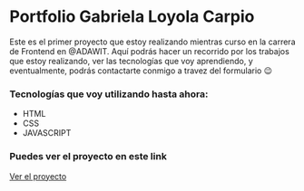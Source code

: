 # Portfolio Gabriela Loyola Carpio
Este es el primer proyecto que estoy realizando mientras curso en la carrera de Frontend en @ADAWIT.
Aquí podrás hacer un recorrido por los trabajos que estoy realizando, ver las tecnologías que voy aprendiendo, y eventualmente, podrás contactarte conmigo a travez del formulario 😉

### Tecnologías que voy utilizando hasta ahora:
- HTML
- CSS
- JAVASCRIPT

### Puedes ver el proyecto en este link
[Ver el proyecto]( https://gabytadev.github.io/Portfolio/)
